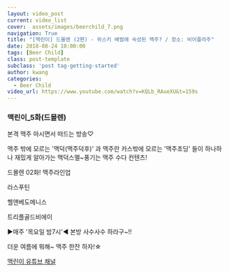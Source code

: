 ```yaml
---
layout: video_post
current: video_list
cover:  assets/images/beerchild_7.png
navigation: True
title: "[맥린이] 드몰렌 (2편) - 위스키 배럴에 숙성된 맥주? / 장소: 비어플라주"
date: 2018-08-24 10:00:00
tags: [Beer Child]
class: post-template
subclass: 'post tag-getting-started'
author: kwang
categories:
  - Beer Child
video_url: https://www.youtube.com/watch?v=KQLb_RAueXU&t=159s
---
```


### **맥린이_5화(드몰렌)** 

본격 맥주 마시면서 떠드는 방송♡

맥주 밖에 모르는 '맥덕(맥주덕후)' 과
맥주란 카스밖에 모르는 '맥주초딩' 들이 
하나하나 재밌게 알아가는
맥덕스멜~풍기는 맥주 수다 컨텐츠!

드몰렌 02화! 맥주라인업 

라스푸틴 

헬앤베도메니스 

트리플골드비에이 

 ▶매주 '목요일 밤7시'◀ 
본방 사수사수 하라구~!!

더운 여름에 뭐해~ 
맥주 한잔 하자!☆

[맥린이 유튜브 채널](https://www.youtube.com/channel/UCKWclNzINS9c_b4QIP5OCQA)
